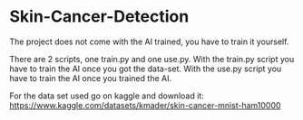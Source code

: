 # Skin-Cancer-Detection

The project does not come with the AI trained, you have to train it yourself.

There are 2 scripts, one train.py and one use.py. 
With the train.py script you have to train the AI once you got the data-set.
With the use.py script you have to train the AI once you trained the AI.

For the data set used go on kaggle and download it: https://www.kaggle.com/datasets/kmader/skin-cancer-mnist-ham10000
